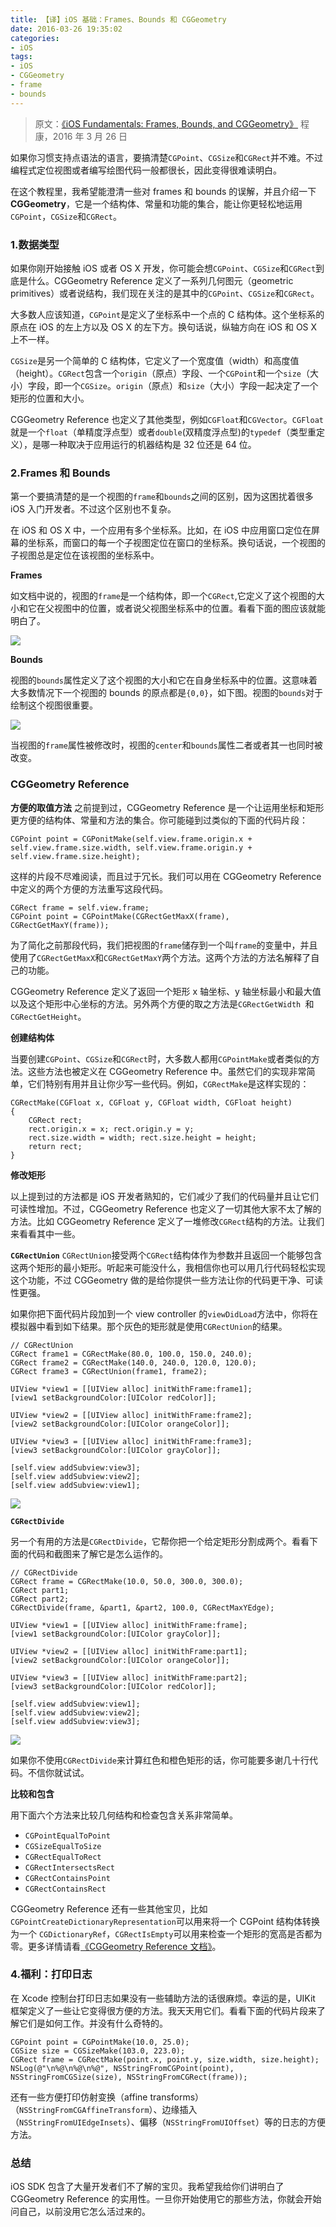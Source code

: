 ```yaml
---
title: 【译】iOS 基础：Frames、Bounds 和 CGGeometry
date: 2016-03-26 19:35:02
categories:
- iOS
tags:
- iOS
- CGGeometry
- frame
- bounds
---
```

> 原文：[《iOS Fundamentals: Frames, Bounds, and CGGeometry》](http://code.tutsplus.com/tutorials/ios-fundamentals-frames-bounds-and-cggeometry--cms-21196)
> 程康，2016 年 3 月 26 日

如果你习惯支持点语法的语言，要搞清楚`CGPoint`、`CGSize`和`CGRect`并不难。不过编程式定位视图或者编写绘图代码一般都很长，因此变得很难读明白。

在这个教程里，我希望能澄清一些对 frames 和 bounds 的误解，并且介绍一下**CGGeometry**，它是一个结构体、常量和功能的集合，能让你更轻松地运用`CGPoint`，`CGSize`和`CGRect`。

### 1.数据类型

如果你刚开始接触 iOS 或者 OS X 开发，你可能会想`CGPoint`、`CGSize`和`CGRect`到底是什么。CGGeometry Reference 定义了一系列几何图元（geometric primitives）或者说结构，我们现在关注的是其中的`CGPoint`、`CGSize`和`CGRect`。

大多数人应该知道，`CGPoint`是定义了坐标系中一个点的 C 结构体。这个坐标系的原点在 iOS 的左上方以及 OS X 的左下方。换句话说，纵轴方向在 iOS 和 OS X 上不一样。

`CGSize`是另一个简单的 C 结构体，它定义了一个宽度值（width）和高度值（height）。`CGRect`包含一个`origin`（原点）字段、一个`CGPoint`和一个`size`（大小）字段，即一个`CGSize`。`origin`（原点）和`size`（大小）字段一起决定了一个矩形的位置和大小。

CGGeometry Reference 也定义了其他类型，例如`CGFloat`和`CGVector`。`CGFloat`就是一个`float`（单精度浮点型）或者`double`(双精度浮点型)的`typedef`（类型重定义），是哪一种取决于应用运行的机器结构是 32 位还是 64 位。
<!--more-->
### 2.Frames 和 Bounds

第一个要搞清楚的是一个视图的`frame`和`bounds`之间的区别，因为这困扰着很多 iOS 入门开发者。不过这个区别也不复杂。

在 iOS 和 OS X 中，一个应用有多个坐标系。比如，在 iOS 中应用窗口定位在屏幕的坐标系，而窗口的每一个子视图定位在窗口的坐标系。换句话说，一个视图的子视图总是定位在该视图的坐标系中。

**Frames**

如文档中说的，视图的`frame`是一个结构体，即一个`CGRect`,它定义了这个视图的大小和它在父视图中的位置，或者说父视图坐标系中的位置。看看下面的图应该就能明白了。

![](https://cms-assets.tutsplus.com/uploads/users/41/posts/21196/image/figure-1.jpg)

**Bounds**

视图的`bounds`属性定义了这个视图的大小和它在自身坐标系中的位置。这意味着大多数情况下一个视图的 bounds 的原点都是`{0,0}`，如下图。视图的`bounds`对于绘制这个视图很重要。

![](https://cms-assets.tutsplus.com/uploads/users/41/posts/21196/image/figure-2.jpg)

当视图的`frame`属性被修改时，视图的`center`和`bounds`属性二者或者其一也同时被改变。

### CGGeometry Reference 

**方便的取值方法**
之前提到过，CGGeometry Reference 是一个让运用坐标和矩形更方便的结构体、常量和方法的集合。你可能碰到过类似的下面的代码片段：
```
CGPoint point = CGPonitMake(self.view.frame.origin.x + self.view.frame.size.width, self.view.frame.origin.y + self.view.frame.size.height);
```
这样的片段不尽难阅读，而且过于冗长。我们可以用在 CGGeometry Reference 中定义的两个方便的方法重写这段代码。
```
CGRect frame = self.view.frame;
CGPoint point = CGPointMake(CGRectGetMaxX(frame), CGRectGetMaxY(frame));
```
为了简化之前那段代码，我们把视图的`frame`储存到一个叫`frame`的变量中，并且使用了`CGRectGetMaxX`和`CGRectGetMaxY`两个方法。这两个方法的方法名解释了自己的功能。

CGGeometry Reference 定义了返回一个矩形 x 轴坐标、y 轴坐标最小和最大值以及这个矩形中心坐标的方法。另外两个方便的取之方法是`CGRectGetWidth
`和`CGRectGetHeight`。

**创建结构体**

当要创建`CGPoint`、`CGSize`和`CGRect`时，大多数人都用`CGPointMake`或者类似的方法。这些方法也被定义在 CGGeometry Reference 中。虽然它们的实现非常简单，它们特别有用并且让你少写一些代码。例如，`CGRectMake`是这样实现的：
```
CGRectMake(CGFloat x, CGFloat y, CGFloat width, CGFloat height)
{
	CGRect rect;
	rect.origin.x = x; rect.origin.y = y;
	rect.size.width = width; rect.size.height = height;
	return rect;
}
```

**修改矩形**

以上提到过的方法都是 iOS 开发者熟知的，它们减少了我们的代码量并且让它们可读性增加。不过，CGGeometry Reference 也定义了一切其他大家不太了解的方法。比如 CGGeometry Reference 定义了一堆修改`CGRect`结构的方法。让我们来看看其中一些。

**`CGRectUnion`**
`CGRectUnion`接受两个`CGRect`结构体作为参数并且返回一个能够包含这两个矩形的最小矩形。听起来可能没什么，我相信你也可以用几行代码轻松实现这个功能，不过 CGGeometry 做的是给你提供一些方法让你的代码更干净、可读性更强。

如果你把下面代码片段加到一个 view controller 的`viewDidLoad`方法中，你将在模拟器中看到如下结果。那个灰色的矩形就是使用`CGRectUnion`的结果。
```
// CGRectUnion
CGRect frame1 = CGRectMake(80.0, 100.0, 150.0, 240.0);
CGRect frame2 = CGRectMake(140.0, 240.0, 120.0, 120.0);
CGRect frame3 = CGRectUnion(frame1, frame2);
 
UIView *view1 = [[UIView alloc] initWithFrame:frame1];
[view1 setBackgroundColor:[UIColor redColor]];
 
UIView *view2 = [[UIView alloc] initWithFrame:frame2];
[view2 setBackgroundColor:[UIColor orangeColor]];
 
UIView *view3 = [[UIView alloc] initWithFrame:frame3];
[view3 setBackgroundColor:[UIColor grayColor]];
 
[self.view addSubview:view3];
[self.view addSubview:view2];
[self.view addSubview:view1];
```
![](https://cms-assets.tutsplus.com/uploads/users/41/posts/21196/image/figure-3.jpg)

**`CGRectDivide`**

另一个有用的方法是`CGRectDivide`，它帮你把一个给定矩形分割成两个。看看下面的代码和截图来了解它是怎么运作的。
```
// CGRectDivide
CGRect frame = CGRectMake(10.0, 50.0, 300.0, 300.0);
CGRect part1;
CGRect part2;
CGRectDivide(frame, &part1, &part2, 100.0, CGRectMaxYEdge);
 
UIView *view1 = [[UIView alloc] initWithFrame:frame];
[view1 setBackgroundColor:[UIColor grayColor]];
 
UIView *view2 = [[UIView alloc] initWithFrame:part1];
[view2 setBackgroundColor:[UIColor orangeColor]];
 
UIView *view3 = [[UIView alloc] initWithFrame:part2];
[view3 setBackgroundColor:[UIColor redColor]];
 
[self.view addSubview:view1];
[self.view addSubview:view2];
[self.view addSubview:view3];
```
![](https://cms-assets.tutsplus.com/uploads/users/41/posts/21196/image/figure-4.jpg)

如果你不使用`CGRectDivide`来计算红色和橙色矩形的话，你可能要多谢几十行代码。不信你就试试。

**比较和包含**

用下面六个方法来比较几何结构和检查包含关系非常简单。
- `CGPointEqualToPoint`
- `CGSizeEqualToSize`
- `CGRectEqualToRect`
- `CGRectIntersectsRect`
- `CGRectContainsPoint`
- `CGRectContainsRect`

CGGeometry Reference 还有一些其他宝贝，比如`CGPointCreateDictionaryRepresentation`可以用来将一个 CGPoint 结构体转换为一个 `CGDictionaryRef`，`CGRectIsEmpty`可以用来检查一个矩形的宽高是否都为零。更多详情请看[《CGGeometry Reference 文档》]()。

### 4.福利：打印日志

在 Xcode 控制台打印日志如果没有一些辅助方法的话很麻烦。幸运的是，UIKit 框架定义了一些让它变得很方便的方法。我天天用它们。看看下面的代码片段来了解它们是如何工作。并没有什么奇特的。
```
CGPoint point = CGPointMake(10.0, 25.0);
CGSize size = CGSizeMake(103.0, 223.0);
CGRect frame = CGRectMake(point.x, point.y, size.width, size.height);
NSLog(@"\n%@\n%@\n%@", NSStringFromCGPoint(point), NSStringFromCGSize(size), NSStringFromCGRect(frame));
```
还有一些方便打印仿射变换（affine transforms）（`NSStringFromCGAffineTransform`）、边缘插入（`NSStringFromUIEdgeInsets`）、偏移（`NSStringFromUIOffset`）等的日志的方便方法。

### 总结

iOS SDK 包含了大量开发者们不了解的宝贝。我希望我给你们讲明白了 CGGeometry Reference 的实用性。一旦你开始使用它的那些方法，你就会开始问自己，以前没用它怎么活过来的。